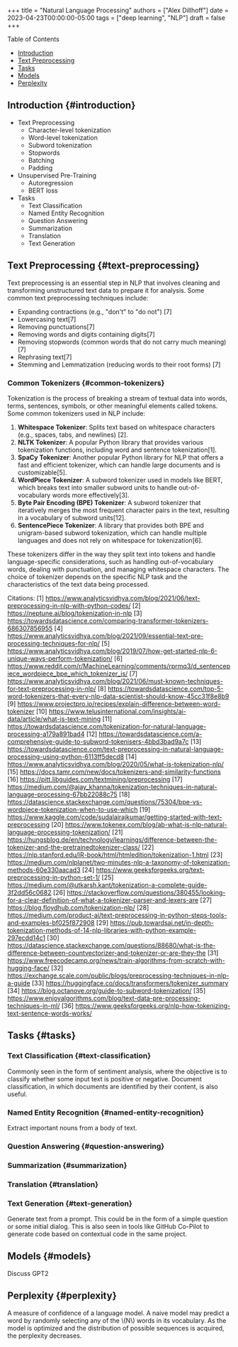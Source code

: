 +++
title = "Natural Language Processing"
authors = ["Alex Dillhoff"]
date = 2023-04-23T00:00:00-05:00
tags = ["deep learning", "NLP"]
draft = false
+++

<div class="ox-hugo-toc toc">

<div class="heading">Table of Contents</div>

- [Introduction](#introduction)
- [Text Preprocessing](#text-preprocessing)
- [Tasks](#tasks)
- [Models](#models)
- [Perplexity](#perplexity)

</div>
<!--endtoc-->



## Introduction {#introduction}

-   Text Preprocessing
    -   Character-level tokenization
    -   Word-level tokenization
    -   Subword tokenization
    -   Stopwords
    -   Batching
    -   Padding
-   Unsupervised Pre-Training
    -   Autoregression
    -   BERT loss
-   Tasks
    -   Text Classification
    -   Named Entity Recognition
    -   Question Answering
    -   Summarization
    -   Translation
    -   Text Generation


## Text Preprocessing {#text-preprocessing}

Text preprocessing is an essential step in NLP that involves cleaning and transforming unstructured text data to prepare it for analysis. Some common text preprocessing techniques include:

-   Expanding contractions (e.g., "don't" to "do not") [7]
-   Lowercasing text[7]
-   Removing punctuations[7]
-   Removing words and digits containing digits[7]
-   Removing stopwords (common words that do not carry much meaning) [7]
-   Rephrasing text[7]
-   Stemming and Lemmatization (reducing words to their root forms) [7]


### Common Tokenizers {#common-tokenizers}

Tokenization is the process of breaking a stream of textual data into words, terms, sentences, symbols, or other meaningful elements called tokens. Some common tokenizers used in NLP include:

1.  ****Whitespace Tokenizer****: Splits text based on whitespace characters (e.g., spaces, tabs, and newlines) [2].
2.  ****NLTK Tokenizer****: A popular Python library that provides various tokenization functions, including word and sentence tokenization[1].
3.  ****SpaCy Tokenizer****: Another popular Python library for NLP that offers a fast and efficient tokenizer, which can handle large documents and is customizable[5].
4.  ****WordPiece Tokenizer****: A subword tokenizer used in models like BERT, which breaks text into smaller subword units to handle out-of-vocabulary words more effectively[3].
5.  ****Byte Pair Encoding (BPE) Tokenizer****: A subword tokenizer that iteratively merges the most frequent character pairs in the text, resulting in a vocabulary of subword units[12].
6.  ****SentencePiece Tokenizer****: A library that provides both BPE and unigram-based subword tokenization, which can handle multiple languages and does not rely on whitespace for tokenization[6].

These tokenizers differ in the way they split text into tokens and handle language-specific considerations, such as handling out-of-vocabulary words, dealing with punctuation, and managing whitespace characters. The choice of tokenizer depends on the specific NLP task and the characteristics of the text data being processed.

Citations:
[1] <https://www.analyticsvidhya.com/blog/2021/06/text-preprocessing-in-nlp-with-python-codes/>
[2] <https://neptune.ai/blog/tokenization-in-nlp>
[3] <https://towardsdatascience.com/comparing-transformer-tokenizers-686307856955>
[4] <https://www.analyticsvidhya.com/blog/2021/09/essential-text-pre-processing-techniques-for-nlp/>
[5] <https://www.analyticsvidhya.com/blog/2019/07/how-get-started-nlp-6-unique-ways-perform-tokenization/>
[6] <https://www.reddit.com/r/MachineLearning/comments/rprmq3/d_sentencepiece_wordpiece_bpe_which_tokenizer_is/>
[7] <https://www.analyticsvidhya.com/blog/2021/06/must-known-techniques-for-text-preprocessing-in-nlp/>
[8] <https://towardsdatascience.com/top-5-word-tokenizers-that-every-nlp-data-scientist-should-know-45cc31f8e8b9>
[9] <https://www.projectpro.io/recipes/explain-difference-between-word-tokenizer>
[10] <https://www.telusinternational.com/insights/ai-data/article/what-is-text-mining>
[11] <https://towardsdatascience.com/tokenization-for-natural-language-processing-a179a891bad4>
[12] <https://towardsdatascience.com/a-comprehensive-guide-to-subword-tokenisers-4bbd3bad9a7c>
[13] <https://towardsdatascience.com/text-preprocessing-in-natural-language-processing-using-python-6113ff5decd8>
[14] <https://www.analyticsvidhya.com/blog/2020/05/what-is-tokenization-nlp/>
[15] <https://docs.tamr.com/new/docs/tokenizers-and-similarity-functions>
[16] <https://pitt.libguides.com/textmining/preprocessing>
[17] <https://medium.com/@ajay_khanna/tokenization-techniques-in-natural-language-processing-67bb22088c75>
[18] <https://datascience.stackexchange.com/questions/75304/bpe-vs-wordpiece-tokenization-when-to-use-which>
[19] <https://www.kaggle.com/code/sudalairajkumar/getting-started-with-text-preprocessing>
[20] <https://www.tokenex.com/blog/ab-what-is-nlp-natural-language-processing-tokenization/>
[21] <https://hungsblog.de/en/technology/learnings/difference-between-the-tokenizer-and-the-pretrainedtokenizer-class/>
[22] <https://nlp.stanford.edu/IR-book/html/htmledition/tokenization-1.html>
[23] <https://medium.com/nlplanet/two-minutes-nlp-a-taxonomy-of-tokenization-methods-60e330aacad3>
[24] <https://www.geeksforgeeks.org/text-preprocessing-in-python-set-1/>
[25] <https://medium.com/@utkarsh.kant/tokenization-a-complete-guide-3f2dd56c0682>
[26] <https://stackoverflow.com/questions/380455/looking-for-a-clear-definition-of-what-a-tokenizer-parser-and-lexers-are>
[27] <https://blog.floydhub.com/tokenization-nlp/>
[28] <https://medium.com/product-ai/text-preprocessing-in-python-steps-tools-and-examples-bf025f872908>
[29] <https://pub.towardsai.net/in-depth-tokenization-methods-of-14-nlp-libraries-with-python-example-297ecdd14c1>
[30] <https://datascience.stackexchange.com/questions/88680/what-is-the-difference-between-countvectorizer-and-tokenizer-or-are-they-the>
[31] <https://www.freecodecamp.org/news/train-algorithms-from-scratch-with-hugging-face/>
[32] <https://exchange.scale.com/public/blogs/preprocessing-techniques-in-nlp-a-guide>
[33] <https://huggingface.co/docs/transformers/tokenizer_summary>
[34] <https://blog.octanove.org/guide-to-subword-tokenization/>
[35] <https://www.enjoyalgorithms.com/blog/text-data-pre-processing-techniques-in-ml/>
[36] <https://www.geeksforgeeks.org/nlp-how-tokenizing-text-sentence-words-works/>


## Tasks {#tasks}


### Text Classification {#text-classification}

Commonly seen in the form of sentiment analysis, where the objective is to classify whether some input text is positive or negative. Document classification, in which documents are identified by their content, is also useful.


### Named Entity Recognition {#named-entity-recognition}

Extract important nouns from a body of text.


### Question Answering {#question-answering}


### Summarization {#summarization}


### Translation {#translation}


### Text Generation {#text-generation}

Generate text from a prompt. This could be in the form of a simple question or some initial dialog. This is also seen in tools like GitHub Co-Pilot to generate code based on contextual code in the same project.


## Models {#models}

Discuss GPT2


## Perplexity {#perplexity}

A measure of confidence of a language model. A naive model may predict a word by randomly selecting any of the \\(N\\) words in its vocabulary. As the model is optimized and the distribution of possible sequences is acquired, the perplexity decreases.
